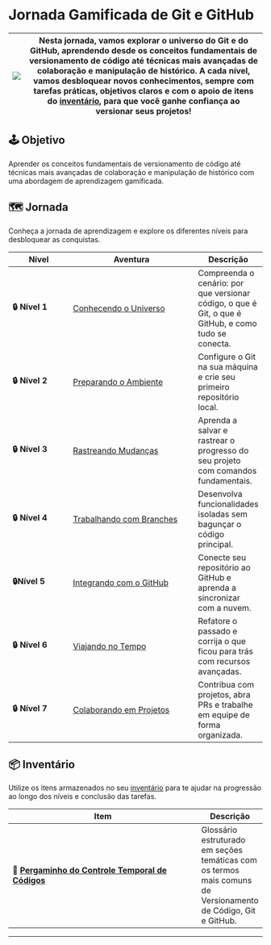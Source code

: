 # Jornada Gamificada de Git e GitHub

| ![](.gitbook/assets/git-github.png) | Nesta jornada, vamos explorar o **universo do Git e do GitHub**, aprendendo desde os conceitos fundamentais de **versionamento de código** até técnicas mais avançadas de **colaboração e manipulação de histórico**. A cada nível, vamos desbloquear novos conhecimentos, sempre com tarefas práticas, objetivos claros e com o apoio de itens do [inventário](inventario/pergaminho-do-controle-temporal-de-codigos.md), para que você ganhe confiança ao versionar seus projetos! |
| ----------------------------------- | ------------------------------------------------------------------------------------------------------------------------------------------------------------------------------------------------------------------------------------------------------------------------------------------------------------------------------------------------------------------------------------------------------------------------------------------------------------------------------------ |

## 🕹️ Objetivo

Aprender os conceitos fundamentais de versionamento de código até técnicas mais avançadas de colaboração e manipulação de histórico com uma abordagem de aprendizagem gamificada.

## 🗺️ Jornada

Conheça a jornada de aprendizagem e explore os diferentes níveis para desbloquear as conquistas.

<table><thead><tr><th width="128">Nível</th><th width="282">Aventura</th><th>Descrição</th></tr></thead><tbody><tr><td><strong>🔒 Nível 1</strong></td><td><a href="nivel-1-conhecendo-o-universo/o-que-e-versionamento-de-codigo.md">Conhecendo o Universo</a></td><td>Compreenda o cenário: por que versionar código, o que é Git, o que é GitHub, e como tudo se conecta.</td></tr><tr><td><strong>🔒 Nível 2</strong></td><td><a href="nivel-2-preparando-o-ambiente/instalando-o-git.md">Preparando o Ambiente</a></td><td>Configure o Git na sua máquina e crie seu primeiro repositório local.</td></tr><tr><td><strong>🔒 Nível 3</strong></td><td><a href="nivel-3-rastreando-mudancas/entendendo-commits-e-status.md">Rastreando Mudanças</a></td><td>Aprenda a salvar e rastrear o progresso do seu projeto com comandos fundamentais.</td></tr><tr><td><strong>🔒 Nível 4</strong> </td><td><a href="nivel-4-trabalhando-com-branches/criando-uma-nova-branch.md">Trabalhando com Branches</a></td><td>Desenvolva funcionalidades isoladas sem bagunçar o código principal.</td></tr><tr><td><strong>🔒Nível 5</strong></td><td><a href="nivel-5-integrando-com-github/conectando-seu-repositorio-local-ao-github.md">Integrando com o GitHub</a></td><td>Conecte seu repositório ao GitHub e aprenda a sincronizar com a nuvem.</td></tr><tr><td><strong>🔒 Nível 6</strong></td><td><a href="nivel-6-viajando-no-tempo/alterando-a-mensagem-de-um-commit.md">Viajando no Tempo</a></td><td>Refatore o passado e corrija o que ficou para trás com recursos avançadas.</td></tr><tr><td><strong>🔒 Nível 7</strong></td><td><a href="nivel-7-colaborando-em-projetos/criando-um-pull-request.md">Colaborando em Projetos</a></td><td>Contribua com projetos, abra PRs e trabalhe em equipe de forma organizada.</td></tr></tbody></table>

## 📦 Inventário

Utilize os itens armazenados no seu [inventário](inventario/pergaminho-do-controle-temporal-de-codigos.md) para te ajudar na progressão ao longo dos níveis e conclusão das tarefas.

<table><thead><tr><th width="410">Item</th><th>Descrição</th></tr></thead><tbody><tr><td>📜 <a href="inventario/pergaminho-do-controle-temporal-de-codigos.md"><strong>Pergaminho do Controle Temporal de Códigos</strong></a></td><td>Glossário estruturado em seções temáticas com os termos mais comuns de Versionamento de Código, Git e GitHub.</td></tr></tbody></table>

***
